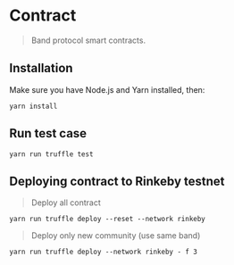 # Contract

> Band protocol smart contracts.


## Installation

Make sure you have Node.js and Yarn installed, then:

```
yarn install
```

## Run test case

```
yarn run truffle test
```

## Deploying contract to Rinkeby testnet

> Deploy all contract
```
yarn run truffle deploy --reset --network rinkeby
```
> Deploy only new community (use same band)
```
yarn run truffle deploy --network rinkeby - f 3
```
